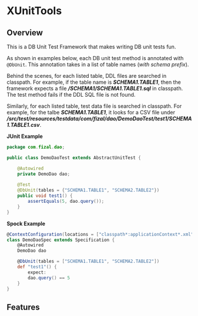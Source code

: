 # XUnitTools

## Overview

This is a DB Unit Test Framework that makes writing DB unit tests fun.

As shown in examples below, each DB unit test method is annotated with `@DbUnit`. This annotation takes in a list of table names (*with schema prefix*).

Behind the scenes, for each listed table, DDL files are searched in classpath. For example, if the table name is ***SCHEMA1.TABLE1***, then the framework expects a file ***/SCHEMA1/SCHEMA1.TABLE1.sql*** in classpath. The test method fails if the DDL SQL file is not found.

Similarly, for each listed table, test data file is searched in classpath. For example, for the talbe ***SCHEMA1.TABLE1***, it looks for a CSV file under ***/src/test/resources/testdata/com/fizal/dao/DemoDaoTest/test1/SCHEMA1.TABLE1.csv***.

**JUnit Example**

```java
package com.fizal.dao;

public class DemoDaoTest extends AbstractUnitTest {

    @Autowired
    private DemoDao dao;
    
    @Test
    @DbUnit(tables = {"SCHEMA1.TABLE1", "SCHEMA2.TABLE2"})
    public void test1() {
        assertEquals(5, dao.query());
    }
}
```

**Spock Example**

```groovy
@ContextConfiguration(locations = ["classpath*:applicationContext*.xml"])
class DemoDaoSpec extends Specification {
    @Autowired
    DemoDao dao

    @DbUnit(tables = ["SCHEMA1.TABLE1", "SCHEMA2.TABLE2"])
    def "test1"() {
        expect:
        dao.query() == 5
    }
}
```

## Features
